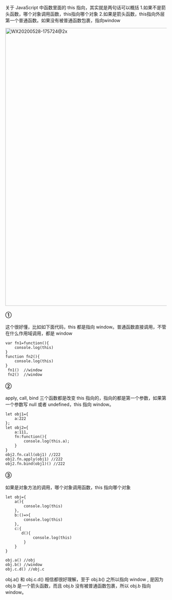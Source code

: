 关于 JavaScript 中函数里面的 this 指向，其实就是两句话可以概括
1.如果不是箭头函数，哪个对象调用函数，this指向哪个对象
2.如果是箭头函数，this指向外层第一个普通函数。如果没有被普通函数包裹，指向window

<img width="864" alt="WX20200528-175724@2x" src="https://user-images.githubusercontent.com/27403818/83127589-ef054180-a10c-11ea-9731-a94dc8fea041.png">

#### ①
这个很好懂，比如如下面代码，this 都是指向 window。普通函数直接调用，不管在什么作用域调用，都是 window
```
var fn1=function(){
    console.log(this) 
}
function fn2(){
    console.log(this) 
}
 fn1()  //window
 fn2()  //window
```

#### ②

apply, call, bind 三个函数都是改变 this 指向的，指向的都是第一个参数，如果第一个参数写 null 或者 undefined，this 指向 window。

```
let obj1={
    a:222
};
let obj2={
    a:111,
    fn:function(){
        console.log(this.a);
    }
}
obj2.fn.call(obj1) //222
obj2.fn.apply(obj1) //222
obj2.fn.bind(obj1)() //222
```

#### ③
如果是对象方法的调用，哪个对象调用函数，this 指向哪个对象
```
let obj={
    a(){
        console.log(this)
    },
    b:()=>{
        console.log(this)
    },
    c:{
       d(){
            console.log(this)
        } 
    }
}

obj.a() //obj
obj.b() //window
obj.c.d() //obj.c
```
obj.a() 和 obj.c.d() 相信都很好理解，至于 obj.b() 之所以指向 window , 是因为 obj.b 是一个箭头函数，而且 obj.b 没有被普通函数包裹，所以 obj.b 指向 window。